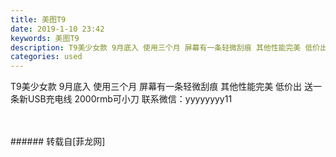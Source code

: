 ```yaml
---
title: 美图T9
date: 2019-1-10 23:42
keywords: 美图T9
description: T9美少女款 9月底入 使用三个月 屏幕有一条轻微刮痕 其他性能完美 低价出 送一条新USB充电线 2000rmb可小刀 联系微信：yyyyyyyy11
categories: used
---
```

<td class="t_f" id="postmessage_2661896">

T9美少女款 9月底入 使用三个月 屏幕有一条轻微刮痕 其他性能完美 低价出 送一条新USB充电线 2000rmb可小刀 联系微信：yyyyyyyy11<br/>
<img alt="" border="0" class="zoom" data-cf-modified-1cc088ffabc8caf59dc25f93-="" file="http://www.flw.ph/data/appbyme/upload/image/201901/10/cozFYyshVhrm.jpg" id="aimg_p2OXk" lazyloadthumb="1" onclick="" onmouseover="" src="http://www.flw.ph/data/appbyme/upload/image/201901/10/cozFYyshVhrm.jpg"/><br/>
<br/>
<img alt="" border="0" class="zoom" data-cf-modified-1cc088ffabc8caf59dc25f93-="" file="http://www.flw.ph/data/appbyme/upload/image/201901/10/a9Es9VQsyiJ5.jpg" id="aimg_VO4L2" lazyloadthumb="1" onclick="" onmouseover="" src="http://www.flw.ph/data/appbyme/upload/image/201901/10/a9Es9VQsyiJ5.jpg"/><br/>
<br/>
</td>
###### 转载自[菲龙网]